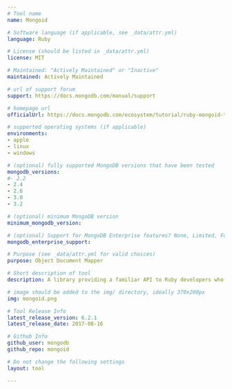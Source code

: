 ```yaml
---
# Tool name
name: Mongoid

# Software language (if applicable, see _data/attr.yml)
language: Ruby

# License (should be listed in _data/attr.yml)
license: MIT

# Maintained: "Actively Maintained" or "Inactive"
maintained: Actively Maintained

# url of support forum
support: https://docs.mongodb.com/manual/support

# homepage url
officialUrl: https://docs.mongodb.com/ecosystem/tutorial/ruby-mongoid-tutorial/

# supported operating systems (if applicable)
environments:
- apple
- linux
- windows

# (optional) fully supported MongoDB versions that have been tested
mongodb_versions:
#- 2.2
- 2.4
- 2.6
- 3.0
- 3.2

# (optional) minimum MongoDB version
minimum_mongodb_version:

# (optional) Support for MongoDB Enterprise features? None, Limited, Full
mongodb_enterprise_support: 

# Purpose (see _data/attr.yml for valid choices)
purpose: Object Document Mapper

# Short description of tool
description: A library providing a familiar API to Ruby developers who have used Active Record or Data Mapper.

# image should be added to the img/ directory, ideally 370x200px
img: mongoid.png

# Tool Release Info
latest_release_version: 6.2.1
latest_release_date: 2017-08-16

# Github Info
github_user: mongodb
github_repo: mongoid

# Do not change the following settings
layout: tool

---
```

